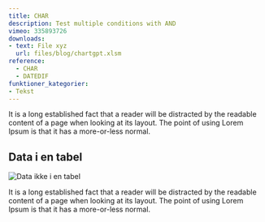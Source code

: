 ```yaml
---
title: CHAR
description: Test multiple conditions with AND
vimeo: 335893726
downloads: 
- text: File xyz
  url: files/blog/chartgpt.xlsm
reference: 
  - CHAR
  - DATEDIF
funktioner_kategorier:
- Tekst
---
```



It is a long established fact that a reader will be distracted by the readable content of a page when looking at its layout. The point of using Lorem Ipsum is that it has a more-or-less normal.
<!--more-->
## Data i en tabel
![Data ikke i en tabel](/images/blog/lobende-sum-tabel.jpg)

It is a long established fact that a reader will be distracted by the readable content of a page when looking at its layout. The point of using Lorem Ipsum is that it has a more-or-less normal.